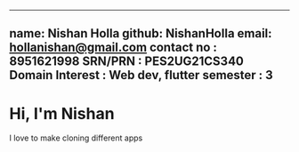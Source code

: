    ---
   name: Nishan Holla
   github: NishanHolla
   email: hollanishan@gmail.com
   contact no : 8951621998
   SRN/PRN : PES2UG21CS340
   Domain Interest : Web dev, flutter
   semester : 3
   ---

   # Hi, I'm Nishan
   I love to make cloning different apps
